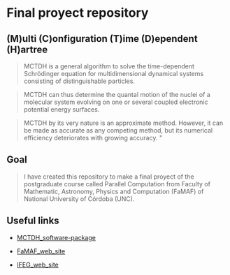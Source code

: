 # Final proyect repository

## (M)ulti (C)onfiguration (T)ime (D)ependent (H)artree

> MCTDH is a general algorithm to solve the time-dependent Schrödinger equation for multidimensional dynamical systems consisting of distinguishable particles.

> MCTDH can thus determine the quantal motion of the nuclei of a molecular system evolving on one or several coupled electronic potential energy surfaces.

> MCTDH by its very nature is an approximate method. However, it can be made as accurate as any competing method, but its numerical efficiency deteriorates with growing accuracy. "
  
## Goal

> I have created this repository to make a final proyect of the postgraduate course called Parallel Computation
from Faculty of Mathematic, Astronomy, Physics and Computation (FaMAF) of National University of Córdoba (UNC).

## Useful links

* [MCTDH_software-package](https://www.pci.uni-heidelberg.de/cms/mctdh.html)

* [FaMAF_web_site](https://www.famaf.unc.edu.ar/)

* [IFEG_web_site](http://ifeg.famaf.unc.edu.ar/en/)
